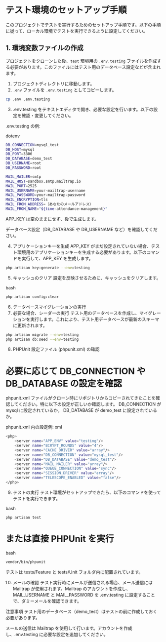 # テスト環境のセットアップ手順

このプロジェクトでテストを実行するためのセットアップ手順です。以下の手順に従って、ローカル環境でテストを実行できるように設定してください。

## 1. 環境変数ファイルの作成

プロジェクトをクローンした後、`test` 環境用の `.env.testing` ファイルを作成する必要があります。このファイルにはテスト用のデータベース設定などが含まれます。

1. プロジェクトディレクトリに移動します。
2. `.env` ファイルを `.env.testing` としてコピーします。

```bash
cp .env .env.testing
```
3. .env.testing をテキストエディタで開き、必要な設定を行います。以下の設定を確認・変更してください。

.env.testing の例:

dotenv
```bash
DB_CONNECTION=mysql_test
DB_HOST=mysql
DB_PORT=3306
DB_DATABASE=demo_test
DB_USERNAME=root
DB_PASSWORD=root

MAIL_MAILER=smtp
MAIL_HOST=sandbox.smtp.mailtrap.io
MAIL_PORT=2525
MAIL_USERNAME=your-mailtrap-username
MAIL_PASSWORD=your-mailtrap-password
MAIL_ENCRYPTION=tls
MAIL_FROM_ADDRESS=（あなたのメールアドレス）
MAIL_FROM_NAME="${time-attendance-management}"

```
APP_KEY は空のままにせず、後で生成します。

データベース設定（DB_DATABASE や DB_USERNAME など）を確認してください。

4. アプリケーションキーを生成
APP_KEY がまだ設定されていない場合、テスト環境用のアプリケーションキーを生成する必要があります。以下のコマンドを実行して、APP_KEY を生成します。

```bash
php artisan key:generate --env=testing
```
5. キャッシュのクリア
設定を反映させるために、キャッシュをクリアします。

bash
```bash
php artisan config:clear
```


6. データベースマイグレーションの実行
7. 必要な場合、シーダーの実行
テスト用のデータベースを作成し、マイグレーションを実行します。これにより、テスト用データベースが最新のスキーマに更新されます。

```bash
php artisan migrate --env=testing
php artisan db:seed --env=testing
```
8. PHPUnit 設定ファイル (phpunit.xml) の確認
#    必要に応じて DB_CONNECTION や DB_DATABASE の設定を確認
phpunit.xml ファイルがクローン時にリポジトリからコピーされてきたことを確認してください。特に以下の設定が正しいか確認します。
DB_CONNECTION が mysql に設定されているか。
DB_DATABASE が demo_test に設定されているか。

phpunit.xml 内の設定例:
xml
```bash
<php>
    <server name="APP_ENV" value="testing"/>
    <server name="BCRYPT_ROUNDS" value="4"/>
    <server name="CACHE_DRIVER" value="array"/>
    <server name="DB_CONNECTION" value="mysql_test"/>
    <server name="DB_DATABASE" value="demo_test"/>
    <server name="MAIL_MAILER" value="array"/>
    <server name="QUEUE_CONNECTION" value="sync"/>
    <server name="SESSION_DRIVER" value="array"/>
    <server name="TELESCOPE_ENABLED" value="false"/>
</php>
```
9. テストの実行
テスト環境がセットアップできたら、以下のコマンドを使ってテストを実行できます。

bash
```bash
php artisan test
```
# または直接 PHPUnit を実行
bash
```bash
vendor/bin/phpunit
```
テストは tests/Feature と tests/Unit フォルダ内に配置されています。

10. メールの確認
テスト実行時にメールが送信される場合、メール送信には Mailtrap が使用されます。Mailtrap のアカウントを作成し、MAIL_USERNAME と MAIL_PASSWORD を .env.testing に設定することで、ダミーメールを確認できます。

注意事項
テスト用のデータベース（demo_test）はテストの前に作成しておく必要があります。

メールの送信は Mailtrap を使用して行います。アカウントを作成し、.env.testing に必要な設定を追加してください。


